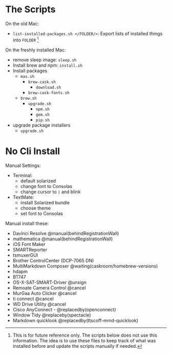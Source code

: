 # The Scripts

On the old Mac:

- `list-installed-packages.sh </FOLDER/>`: Export lists of installed things into `FOLDER` [^listPackages]

On the freshly installed Mac:

- remove sleep image: `sleep.sh`
- Install brew and npm: `install.sh`
- Install packages
	- `mas.sh`
		- `brew-cask.sh`
			- `download.sh`
		- `brew-cask-fonts.sh`
	- `brew.sh`
		- `upgrade.sh`
			- `npm.sh`
			- `gem.sh`
			- `pip.sh`
- upgrade package installers
	- `upgrade.sh`

[^listPackages]: This is for future reference only. The scripts below does not use this information. The idea is to use these files to keep track of what was installed before and update the scripts manually if needed.

# No Cli Install

Manual Settings:

- Terminal:
	- default solarized
	- change font to Consolas
	- change cursor to `|` and blink  
- TextMate:  
	- install Solarized bundle
	- choose theme
	- set font to Consolas

Manual install these:

- Davinci Resolve @manual(behindRegistrationWall)
- mathematica @manual(behindRegistrationWall)
- iOS Font Maker
- SMARTReporter
- tsmuxerGUI
- Brother ControlCenter (DCP-7065 DN)
- MultiMarkdown Composer @waiting(caskroom/homebrew-versions)
- hdapm
- BT747
- OS-X-SAT-SMART-Driver @unsign
- Remoate Camera Control @cancel
- MurGaa Auto Clicker @cancel
- ti connect @cancel
- WD Drive Utility @cancel
- Cisco AnyConnect - @replacedby(openconnect)
- Window Tidy @replaceby(spectacle)
- Markdown quicklook @replacedby(ttscoff-mmd-quicklook)